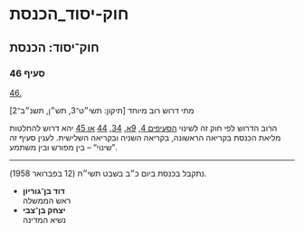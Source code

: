 # חוק-יסוד_הכנסת

## חוק־יסוד: הכנסת

### סעיף 46

[46.](https://he.wikisource.org/wiki/%D7%97%D7%95%D7%A7-%D7%99%D7%A1%D7%95%D7%93:_%D7%94%D7%9B%D7%A0%D7%A1%D7%AA#%D7%A1%D7%A2%D7%99%D7%A3_46)

מתי דרוש רוב מיוחד [תיקון: תשי״ט־3, תש״ן, תשנ״ב־2]

הרוב הדרוש לפי חוק זה לשינוי [הסעיפים 4](https://he.wikisource.org/wiki/%D7%97%D7%95%D7%A7-%D7%99%D7%A1%D7%95%D7%93:_%D7%94%D7%9B%D7%A0%D7%A1%D7%AA#%D7%A1%D7%A2%D7%99%D7%A3_4), [9א](https://he.wikisource.org/wiki/%D7%97%D7%95%D7%A7-%D7%99%D7%A1%D7%95%D7%93:_%D7%94%D7%9B%D7%A0%D7%A1%D7%AA#%D7%A1%D7%A2%D7%99%D7%A3_9%D7%90), [34](https://he.wikisource.org/wiki/%D7%97%D7%95%D7%A7-%D7%99%D7%A1%D7%95%D7%93:_%D7%94%D7%9B%D7%A0%D7%A1%D7%AA#%D7%A1%D7%A2%D7%99%D7%A3_34), [44](https://he.wikisource.org/wiki/%D7%97%D7%95%D7%A7-%D7%99%D7%A1%D7%95%D7%93:_%D7%94%D7%9B%D7%A0%D7%A1%D7%AA#%D7%A1%D7%A2%D7%99%D7%A3_44) [או 45](https://he.wikisource.org/wiki/%D7%97%D7%95%D7%A7-%D7%99%D7%A1%D7%95%D7%93:_%D7%94%D7%9B%D7%A0%D7%A1%D7%AA#%D7%A1%D7%A2%D7%99%D7%A3_45) יהא דרוש להחלטות מליאת הכנסת בקריאה הראשונה, בקריאה השניה ובקריאה השלישית. לענין סעיף זה ”שינוי“ – בין מפורש ובין משתמע.

---

נתקבל בכנסת ביום כ״ב בשבט תשי״ח (12 בפברואר 1958).

* **דוד בן־גוריון**  
  ראש הממשלה
* **יצחק בן־צבי**  
  נשיא המדינה